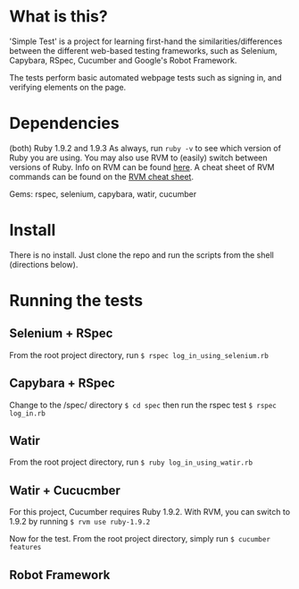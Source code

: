 What is this?
============
'Simple Test' is a project for learning first-hand the 
similarities/differences 
between the different web-based testing frameworks, such as 
Selenium, Capybara, RSpec, Cucumber and Google's Robot Framework.  

The tests perform basic automated webpage tests such as signing in, and verifying elements on the 
page.

Dependencies
===========
(both) Ruby 1.9.2 and 1.9.3 As always, run `ruby -v` to see which version of Ruby you are using.  You may also use RVM to (easily) switch between versions of Ruby.  Info on RVM can be found [here](https://rvm.io/). A cheat sheet of RVM commands can be found on the [RVM cheat sheet](http://cheat.errtheblog.com/s/rvm).

Gems: rspec, selenium, capybara, watir, cucumber

Install
=======
There is no install.  Just clone the repo and run the scripts from the shell (directions below).

Running the tests
================

## Selenium + RSpec
  From the root project directory, run 
  `$ rspec log_in_using_selenium.rb`

## Capybara + RSpec
  Change to the /spec/ directory
  `$ cd spec`
  then run the rspec test
  `$ rspec log_in.rb`

## Watir
  From the root project directory, run
  `$ ruby log_in_using_watir.rb`

## Watir + Cucucmber
  For this project, Cucumber requires Ruby 1.9.2.  With RVM, you can 
  switch to 1.9.2 by running
  `$ rvm use ruby-1.9.2`

  Now for the test. From the root project directory, simply run
  `$ cucumber features`

## Robot Framework
